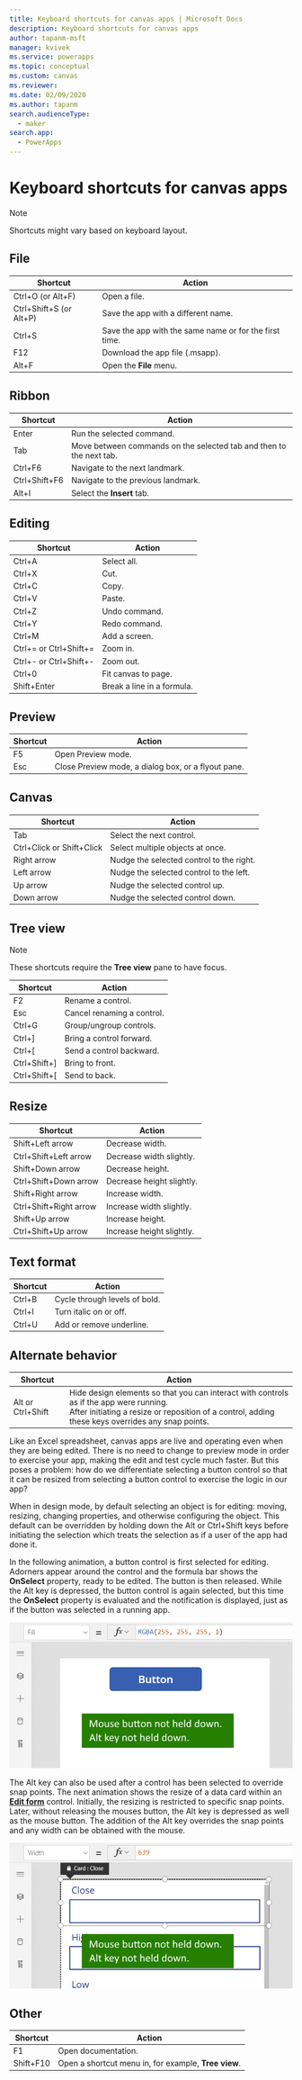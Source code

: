 ```yaml
---
title: Keyboard shortcuts for canvas apps | Microsoft Docs
description: Keyboard shortcuts for canvas apps
author: tapanm-msft
manager: kvivek
ms.service: powerapps
ms.topic: conceptual
ms.custom: canvas
ms.reviewer: 
ms.date: 02/09/2020
ms.author: tapanm
search.audienceType: 
  - maker
search.app: 
  - PowerApps
---
```

# Keyboard shortcuts for canvas apps

> [!NOTE]
> Shortcuts might vary based on keyboard layout.

## File

| Shortcut | Action |
|--|--|
| Ctrl+O (or Alt+F) | Open a file. |
| Ctrl+Shift+S (or Alt+P) | Save the app with a different name. |
| Ctrl+S | Save the app with the same name or for the first time. |
| F12 | Download the app file (.msapp). |
| Alt+F | Open the **File** menu. |

## Ribbon

| Shortcut | Action |
|--|--|
| Enter | Run the selected command. |
| Tab | Move between commands on the selected tab and then to the next tab. |
| Ctrl+F6 | Navigate to the next landmark. |
| Ctrl+Shift+F6 | Navigate to the previous landmark. |
| Alt+I | Select the **Insert** tab. |

## Editing

| Shortcut | Action |
|--|--|
| Ctrl+A | Select all. |
| Ctrl+X | Cut. |
| Ctrl+C | Copy. |
| Ctrl+V | Paste. |
| Ctrl+Z | Undo command. |
| Ctrl+Y | Redo command. |
| Ctrl+M | Add a screen. |
| Ctrl+= or Ctrl+Shift+= | Zoom in. |
| Ctrl+- or Ctrl+Shift+- | Zoom out. |
| Ctrl+0 | Fit canvas to page. |
| Shift+Enter | Break a line in a formula. |

## Preview

| Shortcut | Action |
|--|--|
| F5 | Open Preview mode. |
| Esc | Close Preview mode, a dialog box, or a flyout pane.|

## Canvas

| Shortcut | Action |
|--|--|
| Tab | Select the next control. |
| Ctrl+Click or Shift+Click | Select multiple objects at once. |
| Right arrow | Nudge the selected control to the right. |
| Left arrow | Nudge the selected control to the left. |
| Up arrow | Nudge the selected control up. |
| Down arrow | Nudge the selected control down. |

## Tree view

> [!NOTE]
> These shortcuts require the **Tree view** pane to have focus.

| Shortcut | Action |
|--|--|
| F2 | Rename a control. |
| Esc | Cancel renaming a control. |
| Ctrl+G | Group/ungroup controls. |
| Ctrl+] | Bring a control forward. |
| Ctrl+[ | Send a control backward. |
| Ctrl+Shift+] | Bring to front. |
| Ctrl+Shift+[ | Send to back. |

## Resize

| Shortcut | Action |
|--|--|
| Shift+Left arrow | Decrease width. |
| Ctrl+Shift+Left arrow | Decrease width slightly. |
| Shift+Down arrow | Decrease height. |
| Ctrl+Shift+Down arrow | Decrease height slightly. |
| Shift+Right arrow | Increase width. |
| Ctrl+Shift+Right arrow | Increase width slightly. |
| Shift+Up arrow | Increase height. |
| Ctrl+Shift+Up arrow | Increase height slightly. |

## Text format

| Shortcut | Action |
|--|--|
| Ctrl+B  | Cycle through levels of bold. |
| Ctrl+I | Turn italic on or off. |
| Ctrl+U | Add or remove underline. |

## Alternate behavior

| Shortcut | Action |
|--|--|
| Alt or Ctrl+Shift | Hide design elements so that you can interact with controls as if the app were running.<br>After initiating a resize or reposition of a control, adding these keys overrides any snap points. |

Like an Excel spreadsheet, canvas apps are live and operating even when they are being edited.  There is no need to change to preview mode in order to exercise your app, making the edit and test cycle much faster.  But this poses a problem: how do we differentiate selecting a button control so that it can be resized from selecting a button control to exercise the logic in our app?

When in design mode, by default selecting an object is for editing: moving, resizing, changing properties, and otherwise configuring the object.  This default can be overridden by holding down the Alt or Ctrl+Shift keys before initiating the selection which treats the selection as if a user of the app had done it.  

In the following animation, a button control is first selected for editing.  Adorners appear around the control and the formula bar shows the **OnSelect** property, ready to be edited.  The button is then released.  While the Alt key is depressed, the button control is again selected, but this time the **OnSelect** property is evaluated and the notification is displayed, just as if the button was selected in a running app.  

![Animation showing the effect of starting by holding down the alt key select a button control](media/keyboard-shortcuts/alt-select.gif)

The Alt key can also be used after a control has been selected to override snap points.  The next animation shows the resize of a data card within an [**Edit form**](../controls/control-form-detail.md) control.  Initially, the resizing is restricted to specific snap points.  Later, without releasing the mouses button, the Alt key is depressed as well as the mouse button. The addition of the Alt key overrides the snap points and any width can be obtained with the mouse. 

![Animation showing the effect of adding the alt key to the resize of a data card](media/keyboard-shortcuts/alt-fine-control.gif)

## Other

| Shortcut | Action |
|--|--|
| F1 | Open documentation. |
| Shift+F10 | Open a shortcut menu in, for example, **Tree view**. |


 